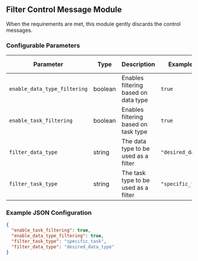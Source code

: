 <!--
SPDX-FileCopyrightText: Copyright (c) 2022-2024, NVIDIA CORPORATION & AFFILIATES. All rights reserved.
SPDX-License-Identifier: Apache-2.0

Licensed under the Apache License, Version 2.0 (the "License");
you may not use this file except in compliance with the License.
You may obtain a copy of the License at

http://www.apache.org/licenses/LICENSE-2.0

Unless required by applicable law or agreed to in writing, software
distributed under the License is distributed on an "AS IS" BASIS,
WITHOUT WARRANTIES OR CONDITIONS OF ANY KIND, either express or implied.
See the License for the specific language governing permissions and
limitations under the License.
-->

## Filter Control Message Module

When the requirements are met, this module gently discards the control messages.

### Configurable Parameters

| Parameter                    | Type    | Description                          | Example Value       | Default Value |
|------------------------------|---------|--------------------------------------|---------------------|---------------|
| `enable_data_type_filtering` | boolean | Enables filtering based on data type | `true`                | `false`       |
| `enable_task_filtering`      | boolean | Enables filtering based on task type | `true`                | `false`       |
| `filter_data_type`           | string  | The data type to be used as a filter | `"desired_data_type"` | `None`        |
| `filter_task_type`           | string  | The task type to be used as a filter | `"specific_task"`     | `None`        |

### Example JSON Configuration

```json
{
  "enable_task_filtering": true,
  "enable_data_type_filtering": true,
  "filter_task_type": "specific_task",
  "filter_data_type": "desired_data_type"
}
```
